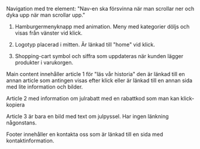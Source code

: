 Navigation med tre element: "Nav-en ska försvinna när man scrollar ner och dyka upp när man scrollar upp."

1. Hamburgermenyknapp med animation. Meny med kategorier döljs och visas från vänster vid klick.

2. Logotyp placerad i mitten. Är länkad till "home" vid klick.

3. Shopping-cart symbol och siffra som uppdateras när kunden lägger produkter i varukorgen.

Main content innehåller article 1 för "läs vår historia" den är länkad till en annan article som antingen visas efter klick eller är länkad till en annan sida med lite information och bilder.

Article 2 med information om julrabatt med en rabattkod som man kan klick-kopiera

Article 3 är bara en bild med text om julpyssel. Har ingen länkning någonstans.

Footer innehåller en kontakta oss som är länkad till en sida med kontaktinformation.
